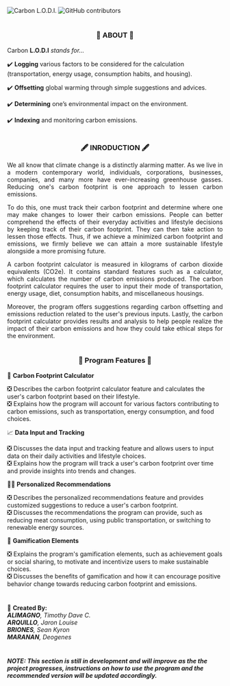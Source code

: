 ![Carbon L.O.D.I.](https://cdn.discordapp.com/attachments/1048446248274890764/1090420243232464987/AJKNDKANLD.png)
<img alt="GitHub contributors" src="https://img.shields.io/github/contributors/JaronLouise/Carbon_Footprint_calculator?style=for-the-badge">

#

<h3 align = "center">📌 ABOUT 📌</h3>

Carbon __L.O.D.I__ _stands for..._

✔️ __Logging__ various factors to be considered for the calculation (transportation, energy usage, consumption habits, and housing).

✔️ __Offsetting__ global warming through simple suggestions and advices. 

✔️ __Determining__ one’s environmental impact on the environment.

✔️ __Indexing__ and monitoring carbon emissions.

#

<h3 align = "center">🖋 INRODUCTION 🖋</h3>

<p align="justify">
We all know that climate change is a distinctly alarming matter. As we live in a modern contemporary world, individuals, corporations, businesses, companies, and many more have ever-increasing greenhouse gasses. Reducing one's carbon footprint is one approach to lessen carbon emissions.
</p>

<p align="justify">
To do this, one must track their carbon footprint and determine where one may make changes to lower their carbon emissions. People can better comprehend the effects of their everyday activities and lifestyle decisions by keeping track of their carbon footprint. They can then take action to lessen those effects. Thus, if we achieve a minimized carbon footprint and emissions, we firmly believe we can attain a more sustainable lifestyle alongside a more promising future.
</p>

<p align="justify">
A carbon footprint calculator is measured in kilograms of carbon dioxide equivalents (CO2e). It contains standard features such as a calculator, which calculates the number of carbon emissions produced. The carbon footprint calculator requires the user to input their mode of transportation, energy usage, diet, consumption habits, and miscellaneous housings.
</p>


<p align="justify">
Moreover, the program offers suggestions regarding carbon offsetting and emissions reduction related to the user's previous inputs. Lastly, the carbon footprint calculator provides results and analysis to help people realize the impact of their carbon emissions and how they could take ethical steps for the environment.
</p>

#

<h3 align="center">🚀 Program Features 🚀</h3>

🧮 __Carbon Footprint Calculator__

❎ Describes the carbon footprint calculator feature and calculates the user's carbon footprint based on their lifestyle.  
❎ Explains how the program will account for various factors contributing to carbon emissions, such as transportation, energy consumption, and food choices.

📈 __Data Input and Tracking__

❎ Discusses the data input and tracking feature and allows users to input data on their daily activities and lifestyle choices.  
❎ Explains how the program will track a user's carbon footprint over time and provide insights into trends and changes.

👨‍🏫 __Personalized Recommendations__

❎ Describes the personalized recommendations feature and provides customized suggestions to reduce a user's carbon footprint.  
❎ Discusses the recommendations the program can provide, such as reducing meat consumption, using public transportation, or switching to renewable energy sources.

🎲 __Gamification Elements__

❎ Explains the program's gamification elements, such as achievement goals or social sharing, to motivate and incentivize users to make sustainable choices.  
❎ Discusses the benefits of gamification and how it can encourage positive behavior change towards reducing carbon footprint and emissions.
 
#

📝 __Created By:__  
___ALIMAGNO__, Timothy Dave C.   
__ARQUILLO__, Jaron Louise   
__BRIONES__, Sean Kyron   
__MARANAN__, Deogenes_
#

##### NOTE: This section is still in development and will improve as the the project progresses, instructions on how to use the program and the recommended version will be updated accordingly. 
#

